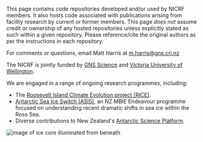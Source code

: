 This page contains code repositories developed and/or used by NICRF members. It also hosts code associated with publications arising from facility research by current or former members. This page *does not* assume credit or ownership of any hosted repositories unless explicitly stated as such within a given repository. Please reference/cite the original authors as per the instructions in each repository.

For comments or questions, email Matt Harris at m.harris@gns.cri.nz

The NICRF is jointly funded by [GNS Science](https://www.gns.cri.nz/) and [Victoria University of Wellington](https://www.wgtn.ac.nz/).

We are engaged in a range of ongoing research programmes, including:
* The [Roosevelt Island Climate Evolution project (RICE)](http://www.rice.aq/).
* [Antarctic Sea Ice Switch (ASIS)](https://www.seaice.aq/), an NZ MBIE Endeavour programme focused on understanding recent dramatic shifts in sea ice within the Ross Sea.
* Diverse contributions to New Zealand's [Antarctic Science Platform](https://www.antarcticscienceplatform.org.nz/).

![image of ice core illuminated from beneath](https://github.com/GNS-NICRF/media/blob/main/images/7450_Margaret%20Low_GNS%20Science.jpg)
